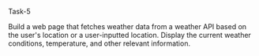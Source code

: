 Task-5

Build a web page that fetches weather data from a weather API based on the user's location or a user-inputted location. Display the current weather conditions, temperature, and other relevant information.